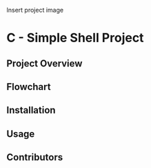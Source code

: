 Insert project image

# C - Simple Shell Project

## Project Overview


## Flowchart


## Installation


## Usage

## Contributors


